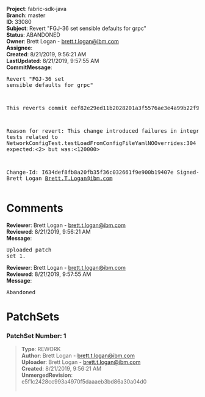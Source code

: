 <strong>Project</strong>: fabric-sdk-java<br><strong>Branch</strong>: master<br><strong>ID</strong>: 33080<br><strong>Subject</strong>: Revert "FGJ-36 set sensible defaults for grpc"<br><strong>Status</strong>: ABANDONED<br><strong>Owner</strong>: Brett Logan - brett.t.logan@ibm.com<br><strong>Assignee</strong>:<br><strong>Created</strong>: 8/21/2019, 9:56:21 AM<br><strong>LastUpdated</strong>: 8/21/2019, 9:57:55 AM<br><strong>CommitMessage</strong>:<br><pre>Revert "FGJ-36 set sensible defaults for grpc"

This reverts commit eef82e29ed11b2028201a3f5576ae3e4a99b22f9.

Reason for revert: This change introduced failures in integrations tests related to NetworkConfigTest.testLoadFromConfigFileYamlNOOverrides:304 expected:<2> but was:<120000>

Change-Id: I634def8fb8a20fb35f36c032661f9e900b19407e
Signed-off-by: Brett Logan <Brett.T.Logan@ibm.com>
</pre><h1>Comments</h1><strong>Reviewer</strong>: Brett Logan - brett.t.logan@ibm.com<br><strong>Reviewed</strong>: 8/21/2019, 9:56:21 AM<br><strong>Message</strong>: <pre>Uploaded patch set 1.</pre><strong>Reviewer</strong>: Brett Logan - brett.t.logan@ibm.com<br><strong>Reviewed</strong>: 8/21/2019, 9:57:55 AM<br><strong>Message</strong>: <pre>Abandoned</pre><h1>PatchSets</h1><h3>PatchSet Number: 1</h3><blockquote><strong>Type</strong>: REWORK<br><strong>Author</strong>: Brett Logan - brett.t.logan@ibm.com<br><strong>Uploader</strong>: Brett Logan - brett.t.logan@ibm.com<br><strong>Created</strong>: 8/21/2019, 9:56:21 AM<br><strong>UnmergedRevision</strong>: e5f1c2428cc993a4970f5daaaeb3bd86a30a04d0<br><br></blockquote>